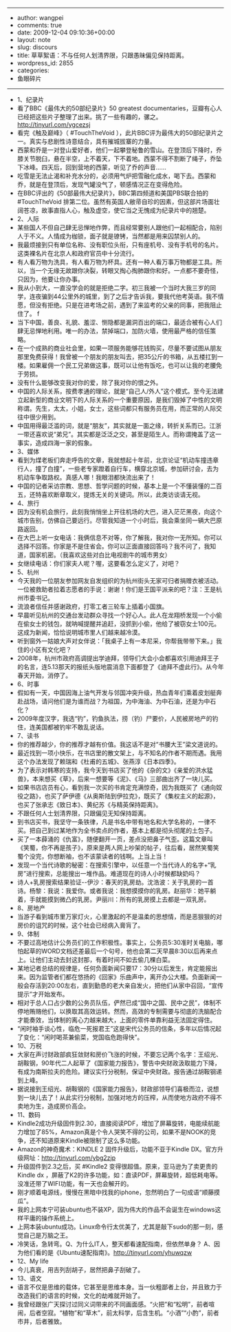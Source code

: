 - --
- author: wangpei
- comments: true
- date: 2009-12-04 09:10:36+00:00
- layout: note
- slug: discours
- title: 草草絮语：不与任何人划清界限，只跟愚昧偏见保持距离。
- wordpress_id: 2855
- categories:
- 鱼眼碎片
- --
- 1、纪录片
- 看了BBC《最伟大的50部纪录片》50 greatest documentaries，豆瓣有心人已经把这些片子整理了出来。挑了一些有趣的，骡之。 http://tinyurl.com/ygcezsj
- 看完《触及巅峰》（ #TouchTheVoid ），此片BBC评为最伟大的50部纪录片之一。真实与悲剧性诗意结合，具有摧城拔寨的力量。
- 西蒙和乔是一对登山爱好者，他们一起攀登秘鲁的雪山。在登顶后下降时，乔膝关节脱臼，悬在半空，上不着天，下不着地。西蒙不得不割断了绳子，乔坠下冰峰。四天后，回到营地的西蒙，听见了乔的声音……
- 吃雪是无法止渴和补充水分的，必须用气炉把雪融化成水，喝下去。西蒙和乔，就是在登顶后，发现气罐没气了，顿感情况正在变得危险。 
- 在BBC评出的《50部最伟大纪录片》，BBC第四频道和美国PBS联合拍的 #TouchTheVoid 排第二位。虽然有英国人敝帚自珍的因素，但这部片场面壮阔苍凉，故事直指人心，触及虚空，使它当之无愧成为纪录片中的翘楚。
- 2、人际
- 某些国人不但自己肆无忌惮地作弊，而且经常要别人跟他们一起相配合，陷别人于不义。人情成为枷锁，面子就是镣铐，当然都是用来囚禁别人的。
- 我最烦接到只有单位名称、没有职位头衔，只有座机号、没有手机号的名片。这类裸名片在北京人和政府官员中十分流行。
- 有人看万物为洗具，有人看万物为杯具。还有一种人看万事万物都是工具。所以，当一个无缘无故跟你决裂，转眼又掏心掏肺跟你和好。一点都不要奇怪，只因为，他要让你办事。
- 我从小到大，一直没学会的就是拒绝二字。初三我被一个当时大我三岁的同学，连夜骗到44公里外的城里，到了之后才告诉我，要我代他考英语。我不情愿，但没有拒绝。只是在进考场之前，遇到了来监考的父亲的同事，把我阻止住了。  f
- 当下中国，善良、礼貌、羞涩、恻隐都是漏洞百出的端口，最适合被有心人们肆无忌惮地利用。唯一的办法，禁掉端口，加防火墙，使用最严格的信任策略。
- 在一个成熟的商业社会里，如果一项服务能够花钱购买，尽量不要试图从朋友那里免费获得！我曾被一个朋友的朋友叫去，把35公斤的书箱，从五楼扛到一楼。如果雇佣一个民工兄弟做这事，既可以让他有饭吃，也可以让我的老腰免于劳损。
- 没有什么能够改变我对你的爱，除了我对你的恨之外。
- 中国的人际关系，按费孝通的理论，就是“自己人/外人”这个模式。至今无法建立起新型的商业文明下的人际关系的一个重要原因，是我们毁掉了中性的文明称谓。先生，太太，小姐，女士，这些词都只有服务员在用，而正常的人际交往中很少用到。
- 中国用得最泛滥的词，就是“朋友”，其实就是一面之缘，转折关系而已。江浙一带还喜欢说“弟兄”。其实都是泛泛之交，甚至是陌生人。而称谓掩盖了这一事实，造成四海一家的假象。 
- 3、媒体
- 看到为煤老板们奔走呼告的文章，我就想起十年前，北京论证“机动车撞违章行人，撞了白撞”，一些老专家蹬着自行车，横穿北京城，参加研讨会，去为机动车争取路权。真感人哪！我眼泪都快流出来了！  
- 中国的记者采访宗教、思想、哲学问题的时候，基本上是一个不懂装懂的二百五，还特喜欢断章取义，提炼无关的关键词。所以，此类访谈请无视。 
- 4、旅行
- 因为没有机会旅行，此刻我悄悄坐上开往机场的大巴，进入茫茫黑夜，向这个城市告别，仿佛自己要远行。尽管我知道一个小时后，我会乘坐同一辆大巴原路返回。
- 在大巴上听一女电话：我俩信息不对等，你了解我，我对你一无所知。你可以选择不回答。你家是不是住省会。你可以正面直接回答吗？我不问了，我知道，国家机密。（我喜欢这些对白比电视剧牛的城市男女）
- 女继续电话：你们家夫人呢？喔，这要看怎么定义了，对吧？
- 5、杭州
- 今天我的一位朋友参加网友自发组织的为杭州街头无家可归者捐赠衣被活动。一位被救助者拉着志愿者的手说：谢谢！你们是王国平派来的吧？注：王是杭州市委书记。
- 流浪者信任并感谢政府，打零工者三轮车上插着小国旗。  
- 早晨听见杭州的交通台发动群众寻找一个好心人。此人在龙翔桥发现一个小偷在偷女士的钱包，就呐喊提醒并追赶，没抓到小偷，他给了被窃女士100元。这成为新闻，恰恰说明城市里人们越来越冷漠。
- 听到窗外一姑娘大声对女伴说：「我桌子上有一本尼采，你帮我带带下来。」我住的小区有文化吧？
- 2008年，杭州市政府高调提出学迪拜，领导们大会小会都喜欢引用迪拜王子的名言，连5.13那天的报纸头版地震消息下面都登了《迪拜不虚此行》。从今年春天开始，消停了。
- 6、时事
- 假如有一天，中国因海上油气开发与邻国冲突升级，热血青年们乘着皮划艇奔赴战场，请问他们是为谁而战？为祖国，为中海油、为中石油，还是为中石化？ 
- 2009年度汉字，我选“钓”，钓鱼执法，捞（钓）尸要价，人民被房地产的钓住，连美国都被钓牢不敢乱说话。
- 7、读书
- 你的推荐越少，你的推荐才越有价值。我这话不是对“书腰大王”梁文道说的。
- 最近找到一项小快乐，在书店里的散文架上，与不知名的作者不期而遇。我用这个办法发现了赖瑞和《杜甫的五城》、张燕淳《日本四季》。
- 为了表示对韩寒的支持，我今天到书店买了他的《杂的文》《亲爱的洪水猛兽》，本来想买《草》，后来一想要等《泥》、《马》三部曲出齐了一块儿买。
- 如果书店店员有心，看到我一次买的书肯定充满惊奇，因为我既买了《通向奴役之路》，也买了萨伊德《从奥斯陆到伊拉克》，既买了《集权主义的起源》，也买了张承志《致日本》、黄纪苏《与精英保持距离》。
- 不跟任何人士划清界限，只跟偏见无知保持距离。
- 到书店买书，我坚守一条铁律，凡是书名中带有地名和大学名称的，一律不买。把自己到过某地作为全书卖点的作者，基本上都是彻头彻尾的土包子。
- 买了一本薛涌的《仇富》，随便翻开一页，差点没把鼻子气歪。这篇文章叫《笑蜀，你不再是孩子》，原来是两人网上吵架的帖子，往后看，居然笑蜀笑蜀个没完，你想断袖，也不该蒙读者的钱啊。上当上当！
- 发现一个当代诗歌的秘密：在搜索引擎中，以任意一个当代诗人的名字+“乳房”进行搜索，总能搜出一堆作品。难道现在的诗人小时候都缺奶吗？
- 诗人+乳房搜索结果验证--伊沙：春天的乳房劫。沈浩波：关于乳房的一首诗。杨黎：我说：我爱你。或者我说：我想摸摸你的乳房。赵丽华：她平躺着，手就能摸到微凸的乳房。尹丽川：所有的乳房摸上去都是一双乳房。
- 8、房地产
- 当游子看到城市里万家灯火，心里激起的不是温柔的思想情，而是恶狠狠的对房价的诅咒的时候，这个社会已经病入膏肓了。  
- 9、体制
- 不要过高地估计公务员们的工作积极性。事实上，公务员5:30准时关电脑，哪怕起草的WORD文档还差最后一个句号，他也会第二天早晨8:30以后再来点上。让他们主动去封这封那，有着时间不如去偷几棵白菜。
- 某地记者总结的规律是，任何负面新闻只要17：30分以后发生，肯定能报出来。因为监管者们都在悠扬的《回家》乐曲声中，离开办公大楼。负面新闻一般会存活到20:00左右，直到勤恳的老大亲自发火，把他们从家中召回，“宣传提示”才开始发布。
- 相对于总人口占少数的公务员队伍，俨然已成“国中之国、民中之民”，体制不停地贿赂他们，以换取其高效运转。然而，高效的专制需要与彻底的洗脑配合才能奏效，当体制的离心力越来越大，上面的零件单靠利益无法固定得住。
- “闲时袖手谈心性，临危一死报君王”这是宋代公务员的信条，多年以后情况起了变化：“闲时喝茶兼偷菜，党国临危跑得快”。 
- 10、万税
- 大家在声讨财政部疯狂敛财和房价飞涨的时候，不要忘记两个名字：王绍光、胡鞍钢，90年代二人起草了《国家能力报告》，警告中央财政汲取能力下降，有成为南斯拉夫的危险。建议实行分税制，保证中央财政。报告通过胡鞍钢递到上峰。
- 据说接到王绍光、胡鞍钢的《国家能力报告》，财政部领导们喜极而泣，说想到一块儿去了！从此实行分税制，加强对地方的压榨，从而使地方政府不得不卖地为生，造成房价高企。 
- 11、数码
- Kindle2成功升级固件到2.30，直接阅读PDF，增加了屏幕旋转，电能续航能力增加了85%，Amazon真是个令人哭笑不得的公司，如果不是NOOK的竞争，还不知道原来Kindle被限制了这么多功能。 
- Amazon的神奇魔术：KINDLE 2 固件升级后，功能不亚于Kindle DX。官方升级网址：http://tinyurl.com/ybg2zjp 
- 升级固件到2.3之后，买 #Kindle2 变得很超值。原来，亚马逊为了卖更贵的 Kindle dx ，屏蔽了K2的许多功能，如：直读PDF，屏幕旋转，超低耗电等。没准还带了WIFI功能，有一天也会解开的。
- 刚才顺着电源线，慢慢在黑暗中找我的iphone，忽然明白了一句成语“顺藤摸瓜”。
- 我的上网本宁可装ubuntu也不装XP，因为伟大的作品不会诞生在windows这样平庸的操作系统上。
- 上网本装ubuntu成功。Linux命令行太优美了，尤其是敲下sudo的那一刻，感觉自己是万脑之王。
- 冷笑话，急转弯。Q、为什么IT人，整天都看速配指南，但依然单身？ A、因为他们看的是《Ubuntu速配指南》。http://tinyurl.com/yhuwqzw  
- 12、My life
- 今儿真衰，用吉列刮胡子，居然把鼻子刮破了。
- 13、语文
- 语言不仅是思维的载体，它甚至是思维本身。当一伙粗鄙者上台，并且致力于改造我们的语言的时候，文化的劫难就开始了。
- 我曾经跟张广天探讨过同义词带来的不同画面感。“火把”和“松明”，前者喧闹，后者空寂。“植物”和“草木”，前太科学，后含生机。“小酒”“小酌”，前者市井，后者雅致。
